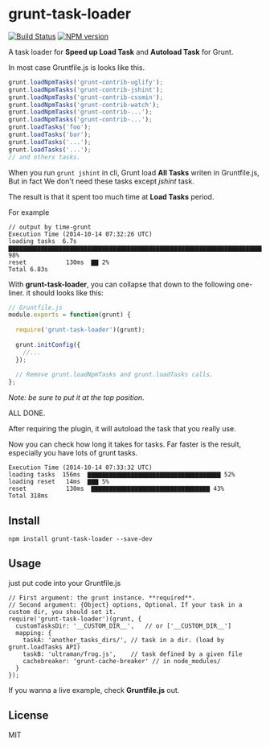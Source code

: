 # grunt-task-loader  

[![Build Status](https://travis-ci.org/yleo77/grunt-task-loader.svg)](https://travis-ci.org/yleo77/grunt-task-loader)  [![NPM version](https://badge.fury.io/js/grunt-task-loader.svg)](http://badge.fury.io/js/grunt-task-loader)

A task loader for **Speed up Load Task** and **Autoload Task** for Grunt. 

In most case Gruntfile.js is looks like this.

```javascript
grunt.loadNpmTasks('grunt-contrib-uglify');
grunt.loadNpmTasks('grunt-contrib-jshint');
grunt.loadNpmTasks('grunt-contrib-cssmin');
grunt.loadNpmTasks('grunt-contrib-watch');
grunt.loadNpmTasks('grunt-contrib-...');
grunt.loadNpmTasks('grunt-contrib-...');
grunt.loadTasks('foo');
grunt.loadTasks('bar');
grunt.loadTasks('...');
grunt.loadTasks('...');
// and others tasks.
```

When you run `grunt jshint` in cli, Grunt load **All Tasks** writen in Gruntfile.js, But in fact We don't need these tasks except *jshint* task.

The result is that it spent too much time at **Load Tasks** period.

For example

```
// output by time-grunt
Execution Time (2014-10-14 07:32:26 UTC)
loading tasks  6.7s  ▇▇▇▇▇▇▇▇▇▇▇▇▇▇▇▇▇▇▇▇▇▇▇▇▇▇▇▇▇▇▇▇▇▇▇▇▇▇▇▇▇▇▇▇▇▇▇▇▇▇▇▇▇▇▇▇▇▇▇▇▇▇▇▇▇▇▇▇▇▇▇▇▇▇▇▇▇▇▇▇▇▇▇▇▇▇▇▇▇▇▇▇▇ 98%
reset           130ms  ▇▇ 2%
Total 6.83s
```

With **grunt-task-loader**, you can collapse that down to the following one-liner. it should looks like this:

```javascript
// Gruntfile.js
module.exports = function(grunt) {
    
  require('grunt-task-loader')(grunt);
  
  grunt.initConfig({
    //...
  });
  
  // Remove grunt.loadNpmTasks and grunt.loadTasks calls.
};
```
*Note: be sure to put it at the top position.*

ALL DONE. 

After requiring the plugin, it will autoload the task that you really use.

Now you can check how long it takes for tasks. Far faster is the result, especially you have lots of grunt tasks.

```
Execution Time (2014-10-14 07:33:32 UTC)
loading tasks  156ms  ▇▇▇▇▇▇▇▇▇▇▇▇▇▇▇▇▇▇▇▇▇▇▇▇▇▇▇▇▇▇▇▇▇▇▇▇▇ 52%
loading reset   14ms  ▇▇▇ 5%
reset           130ms  ▇▇▇▇▇▇▇▇▇▇▇▇▇▇▇▇▇▇▇▇▇▇▇▇▇▇▇▇▇▇▇▇▇ 43%
Total 318ms
```



## Install

```
npm install grunt-task-loader --save-dev
```

## Usage 

just put code into your Gruntfile.js

```
// First argument: the grunt instance. **required**.
// Second argument: {Object} options, Optional. If your task in a custom dir, you should set it.
require('grunt-task-loader')(grunt, {
  customTasksDir: '__CUSTOM_DIR__',   // or ['__CUSTOM_DIR__']
  mapping: {
    taskA: 'another_tasks_dirs/', // task in a dir. (load by grunt.loadTasks API)
    taskB: 'ultraman/frog.js',    // task defined by a given file
    cachebreaker: 'grunt-cache-breaker' // in node_modules/
  }
});
```

If you wanna a live example, check **Gruntfile.js** out.

## License

MIT
